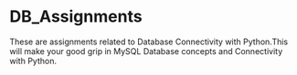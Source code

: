 # DB_Assignments
These are assignments related to Database Connectivity with Python.This will make your good grip in MySQL Database concepts and Connectivity with Python.
